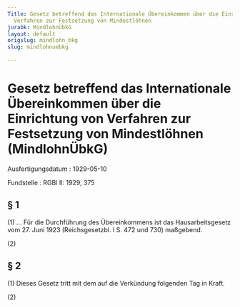 ```yaml
---
Title: Gesetz betreffend das Internationale Übereinkommen über die Einrichtung von
  Verfahren zur Festsetzung von Mindestlöhnen
jurabk: MindlohnÜbkG
layout: default
origslug: mindlohn_bkg
slug: mindlohnuebkg

---
```


# Gesetz betreffend das Internationale Übereinkommen über die Einrichtung von Verfahren zur Festsetzung von Mindestlöhnen (MindlohnÜbkG)

Ausfertigungsdatum
:   1929-05-10

Fundstelle
:   RGBl II: 1929, 375

## § 1

(1) ... Für die Durchführung des Übereinkommens ist das
Hausarbeitsgesetz vom 27. Juni 1923 (Reichsgesetzbl. I S. 472 und 730)
maßgebend.

(2)

## § 2

(1) Dieses Gesetz tritt mit dem auf die Verkündung folgenden Tag in
Kraft.

(2)

